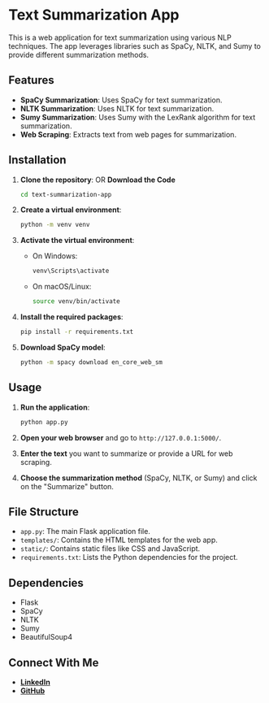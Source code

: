 # Text Summarization App

This is a web application for text summarization using various NLP techniques. The app leverages libraries such as SpaCy, NLTK, and Sumy to provide different summarization methods.

## Features

- **SpaCy Summarization**: Uses SpaCy for text summarization.
- **NLTK Summarization**: Uses NLTK for text summarization.
- **Sumy Summarization**: Uses Sumy with the LexRank algorithm for text summarization.
- **Web Scraping**: Extracts text from web pages for summarization.

## Installation

1. **Clone the repository**:
    OR 
    **Download the Code**
    ```sh
    cd text-summarization-app
    ```

2. **Create a virtual environment**:
    ```sh
    python -m venv venv
    ```

3. **Activate the virtual environment**:
    - On Windows:
        ```sh
        venv\Scripts\activate
        ```
    - On macOS/Linux:
        ```sh
        source venv/bin/activate
        ```

4. **Install the required packages**:
    ```sh
    pip install -r requirements.txt
    ```

5. **Download SpaCy model**:
    ```sh
    python -m spacy download en_core_web_sm
    ```

## Usage

1. **Run the application**:
    ```sh
    python app.py
    ```

2. **Open your web browser** and go to `http://127.0.0.1:5000/`.

3. **Enter the text** you want to summarize or provide a URL for web scraping.

4. **Choose the summarization method** (SpaCy, NLTK, or Sumy) and click on the "Summarize" button.

## File Structure

- `app.py`: The main Flask application file.
- `templates/`: Contains the HTML templates for the web app.
- `static/`: Contains static files like CSS and JavaScript.
- `requirements.txt`: Lists the Python dependencies for the project.

## Dependencies

- Flask
- SpaCy
- NLTK
- Sumy
- BeautifulSoup4

## Connect With Me

- **[LinkedIn](https://www.linkedin.com/in/rayyan-ahmed9477/)**
- **[GitHub](https://github.com/Rayyan9477)**

